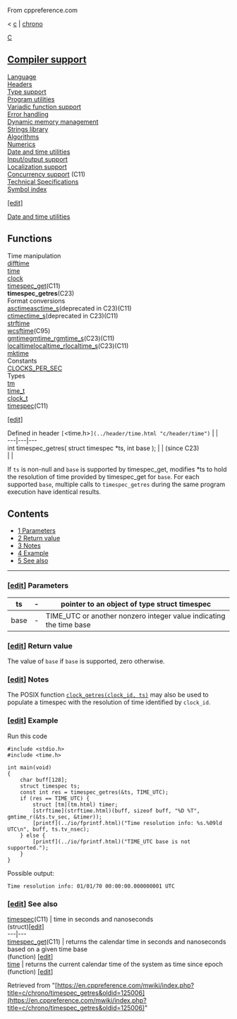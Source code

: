 From cppreference.com

< [c](../../c.html "c")‎ | [chrono](../chrono.html "c/chrono")

[ C](../../c.html "c")

[Compiler support](../compiler_support.html "c/compiler support")  
---  
[Language](../language.html "c/language")  
[Headers](../header.html "c/header")  
[Type support](../types.html "c/types")  
[Program utilities](../program.html "c/program")  
[Variadic function support](../variadic.html "c/variadic")  
[Error handling](../error.html "c/error")  
[Dynamic memory management](../memory.html "c/memory")  
[Strings library](../string.html "c/string")  
[Algorithms](../algorithm.html "c/algorithm")  
[Numerics](../numeric.html "c/numeric")  
[Date and time utilities](../chrono.html "c/chrono")  
[Input/output support](../io.html "c/io")  
[Localization support](../locale.html "c/locale")  
[Concurrency support](../thread.html "c/thread") (C11)  
[Technical Specifications](../experimental.html "c/experimental")  
[Symbol index](../index.html "c/symbol index")  
  
[[edit]](https://en.cppreference.com/mwiki/index.php?title=Template:c/navbar_content&action=edit)

[ Date and time utilities](../chrono.html "c/chrono")

Functions  
---  
Time manipulation  
[difftime](difftime.html "c/chrono/difftime")  
[time](time.html "c/chrono/time")  
[clock](clock.html "c/chrono/clock")  
[timespec_get](timespec_get.html "c/chrono/timespec get")(C11)  
**timespec_getres**(C23)  
Format conversions  
[asctimeasctime_s](asctime.html "c/chrono/asctime")(deprecated in C23)(C11)  
[ctimectime_s](ctime.html "c/chrono/ctime")(deprecated in C23)(C11)  
[strftime](strftime.html "c/chrono/strftime")  
[wcsftime](wcsftime.html "c/chrono/wcsftime")(C95)  
[gmtimegmtime_rgmtime_s](gmtime.html "c/chrono/gmtime")(C23)(C11)  
[localtimelocaltime_rlocaltime_s](localtime.html "c/chrono/localtime")(C23)(C11)  
[mktime](mktime.html "c/chrono/mktime")  
Constants  
[CLOCKS_PER_SEC](CLOCKS_PER_SEC.html "c/chrono/CLOCKS PER SEC")  
Types  
[tm](tm.html "c/chrono/tm")  
[time_t](time_t.html "c/chrono/time t")  
[clock_t](clock_t.html "c/chrono/clock t")  
[timespec](timespec.html "c/chrono/timespec")(C11)  
  
[[edit]](https://en.cppreference.com/mwiki/index.php?title=Template:c/chrono/navbar_content&action=edit)

Defined in header `[`<time.h>`](../header/time.html "c/header/time")` |  |   
---|---|---  
int timespec_getres( struct timespec *ts, int base ); |  |  (since C23)  
| |   
  
If `ts` is non-null and `base` is supported by timespec_get, modifies *ts to hold the resolution of time provided by timespec_get for `base`. For each supported `base`, multiple calls to `timespec_getres` during the same program execution have identical results. 

## Contents

  * [1 Parameters](timespec_getres.html#Parameters)
  * [2 Return value](timespec_getres.html#Return_value)
  * [3 Notes](timespec_getres.html#Notes)
  * [4 Example](timespec_getres.html#Example)
  * [5 See also](timespec_getres.html#See_also)

  
---  
  
### [[edit](https://en.cppreference.com/mwiki/index.php?title=c/chrono/timespec_getres&action=edit&section=1 "Edit section: Parameters")] Parameters

ts  |  \-  |  pointer to an object of type struct timespec  
---|---|---  
base  |  \-  |  TIME_UTC or another nonzero integer value indicating the time base   
  
### [[edit](https://en.cppreference.com/mwiki/index.php?title=c/chrono/timespec_getres&action=edit&section=2 "Edit section: Return value")] Return value

The value of `base` if `base` is supported, zero otherwise. 

### [[edit](https://en.cppreference.com/mwiki/index.php?title=c/chrono/timespec_getres&action=edit&section=3 "Edit section: Notes")] Notes

The POSIX function [`clock_getres(clock_id, ts)`](http://pubs.opengroup.org/onlinepubs/9699919799/functions/clock_getres.html) may also be used to populate a timespec with the resolution of time identified by `clock_id`. 

### [[edit](https://en.cppreference.com/mwiki/index.php?title=c/chrono/timespec_getres&action=edit&section=4 "Edit section: Example")] Example

Run this code
    
    
    #include <stdio.h>
    #include <time.h>
     
    int main(void)
    {
        char buff[128];
        struct timespec ts;
        const int res = timespec_getres(&ts, TIME_UTC);
        if (res == TIME_UTC) {
            struct [tm](tm.html) timer;
            [strftime](strftime.html)(buff, sizeof buff, "%D %T", gmtime_r(&ts.tv_sec, &timer));
            [printf](../io/fprintf.html)("Time resolution info: %s.%09ld UTC\n", buff, ts.tv_nsec);
        } else {
            [printf](../io/fprintf.html)("TIME_UTC base is not supported.");
        }
    }

Possible output: 
    
    
    Time resolution info: 01/01/70 00:00:00.000000001 UTC

### [[edit](https://en.cppreference.com/mwiki/index.php?title=c/chrono/timespec_getres&action=edit&section=5 "Edit section: See also")] See also

[ timespec](timespec.html "c/chrono/timespec")(C11) |  time in seconds and nanoseconds   
(struct)[[edit]](https://en.cppreference.com/mwiki/index.php?title=Template:c/chrono/dsc_timespec&action=edit)  
---|---  
[ timespec_get](timespec_get.html "c/chrono/timespec get")(C11) |  returns the calendar time in seconds and nanoseconds based on a given time base   
(function) [[edit]](https://en.cppreference.com/mwiki/index.php?title=Template:c/chrono/dsc_timespec_get&action=edit)  
[ time](time.html "c/chrono/time") |  returns the current calendar time of the system as time since epoch   
(function) [[edit]](https://en.cppreference.com/mwiki/index.php?title=Template:c/chrono/dsc_time&action=edit)  
  
Retrieved from "[https://en.cppreference.com/mwiki/index.php?title=c/chrono/timespec_getres&oldid=125006](https://en.cppreference.com/mwiki/index.php?title=c/chrono/timespec_getres&oldid=125006)" 

